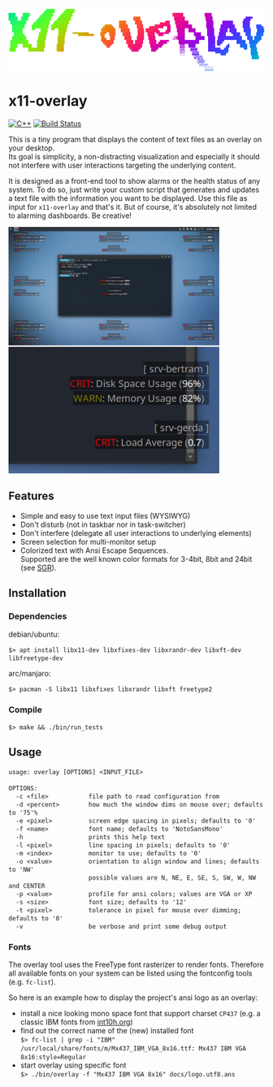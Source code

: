 [![logo](./docs/logo.png)](#)

# x11-overlay

[![C++](https://img.shields.io/badge/C++-Solutions-blue.svg?logo=c%2B%2B)](#)
[![Build Status](https://img.shields.io/github/workflow/status/ftorkler/x11-overlay/CI%20Build?logo=github)](#)

This is a tiny program that displays the content of text files as an overlay on your desktop.  
Its goal is simplicity, a non-distracting visualization and especially it should not interfere with user interactions targeting the underlying content.

It is designed as a front-end tool to show alarms or the health status of any system. To do so, just write your custom script that generates and updates a text file with the information you want to be displayed. Use this file as input for `x11-overlay` and that's it.
But of course, it's absolutely not limited to alarming dashboards. Be creative! 

<p float="left">
  <a href="https://github.com/ftorkler/x11-overlay/raw/main/docs/scrsht-01-orientations.png"><img src="./docs/scrsht-01-orientations-prv.png" width="415" /></a>
  <a href="#"><img src="./docs/scrsht-02-dimming.gif" width="415" /></a>
</p>

## Features

* Simple and easy to use text input files (WYSIWYG)
* Don't disturb (not in taskbar nor in task-switcher)
* Don't interfere (delegate all user interactions to underlying elements)
* Screen selection for multi-monitor setup
* Colorized text with Ansi Escape Sequences.  
Supported are the well known color formats for 3-4bit, 8bit and 24bit (see [SGR](https://en.wikipedia.org/wiki/ANSI_escape_code#SGR_(Select_Graphic_Rendition)_parameters "Select_Graphic_Rendition")).

## Installation

### Dependencies

debian/ubuntu:

```
$> apt install libx11-dev libxfixes-dev libxrandr-dev libxft-dev libfreetype-dev
```

arc/manjaro:

```
$> pacman -S libx11 libxfixes libxrandr libxft freetype2
```

### Compile

```
$> make && ./bin/run_tests
```

## Usage

```
usage: overlay [OPTIONS] <INPUT_FILE>

OPTIONS:
  -c <file>           file path to read configuration from
  -d <percent>        how much the window dims on mouse over; defaults to '75'%
  -e <pixel>          screen edge spacing in pixels; defaults to '0'
  -f <name>           font name; defaults to 'NotoSansMono'
  -h                  prints this help text
  -l <pixel>          line spacing in pixels; defaults to '0'
  -m <index>          monitor to use; defaults to '0'
  -o <value>          orientation to align window and lines; defaults to 'NW'
                      possible values are N, NE, E, SE, S, SW, W, NW and CENTER
  -p <value>          profile for ansi colors; values are VGA or XP
  -s <size>           font size; defaults to '12'
  -t <pixel>          tolerance in pixel for mouse over dimming; defaults to '0'
  -v                  be verbose and print some debug output
```

### Fonts

The overlay tool uses the FreeType font rasterizer to render fonts. Therefore all available fonts on your system can be listed using the fontconfig tools (e.g. `fc-list`).  

So here is an example how to display the project's ansi logo as an overlay:
* install a nice looking mono space font that support charset `CP437` (e.g. a classic IBM fonts from [int10h.org](https://int10h.org/oldschool-pc-fonts/fontlist/?1))
* find out the correct name of the (new) installed font  
`$> fc-list | grep -i "IBM"`  
`/usr/local/share/fonts/m/Mx437_IBM_VGA_8x16.ttf: Mx437 IBM VGA 8x16:style=Regular`
* start overlay using specific font  
`$> ./bin/overlay -f "Mx437 IBM VGA 8x16" docs/logo.utf8.ans`
